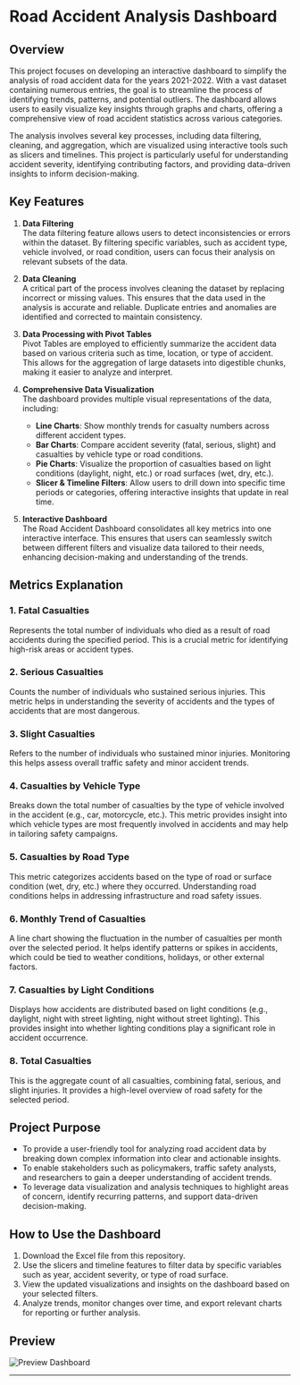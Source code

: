 # Road Accident Analysis Dashboard

## Overview
This project focuses on developing an interactive dashboard to simplify the analysis of road accident data for the years 2021-2022. With a vast dataset containing numerous entries, the goal is to streamline the process of identifying trends, patterns, and potential outliers. The dashboard allows users to easily visualize key insights through graphs and charts, offering a comprehensive view of road accident statistics across various categories.

The analysis involves several key processes, including data filtering, cleaning, and aggregation, which are visualized using interactive tools such as slicers and timelines. This project is particularly useful for understanding accident severity, identifying contributing factors, and providing data-driven insights to inform decision-making.

## Key Features

1. **Data Filtering**  
   The data filtering feature allows users to detect inconsistencies or errors within the dataset. By filtering specific variables, such as accident type, vehicle involved, or road condition, users can focus their analysis on relevant subsets of the data.

2. **Data Cleaning**  
   A critical part of the process involves cleaning the dataset by replacing incorrect or missing values. This ensures that the data used in the analysis is accurate and reliable. Duplicate entries and anomalies are identified and corrected to maintain consistency.

3. **Data Processing with Pivot Tables**  
   Pivot Tables are employed to efficiently summarize the accident data based on various criteria such as time, location, or type of accident. This allows for the aggregation of large datasets into digestible chunks, making it easier to analyze and interpret.

4. **Comprehensive Data Visualization**  
   The dashboard provides multiple visual representations of the data, including:
   - **Line Charts**: Show monthly trends for casualty numbers across different accident types.
   - **Bar Charts**: Compare accident severity (fatal, serious, slight) and casualties by vehicle type or road conditions.
   - **Pie Charts**: Visualize the proportion of casualties based on light conditions (daylight, night, etc.) or road surfaces (wet, dry, etc.).
   - **Slicer & Timeline Filters**: Allow users to drill down into specific time periods or categories, offering interactive insights that update in real time.

5. **Interactive Dashboard**  
   The Road Accident Dashboard consolidates all key metrics into one interactive interface. This ensures that users can seamlessly switch between different filters and visualize data tailored to their needs, enhancing decision-making and understanding of the trends.

## Metrics Explanation

### 1. **Fatal Casualties**
   Represents the total number of individuals who died as a result of road accidents during the specified period. This is a crucial metric for identifying high-risk areas or accident types.

### 2. **Serious Casualties**
   Counts the number of individuals who sustained serious injuries. This metric helps in understanding the severity of accidents and the types of accidents that are most dangerous.

### 3. **Slight Casualties**
   Refers to the number of individuals who sustained minor injuries. Monitoring this helps assess overall traffic safety and minor accident trends.

### 4. **Casualties by Vehicle Type**
   Breaks down the total number of casualties by the type of vehicle involved in the accident (e.g., car, motorcycle, etc.). This metric provides insight into which vehicle types are most frequently involved in accidents and may help in tailoring safety campaigns.

### 5. **Casualties by Road Type**
   This metric categorizes accidents based on the type of road or surface condition (wet, dry, etc.) where they occurred. Understanding road conditions helps in addressing infrastructure and road safety issues.

### 6. **Monthly Trend of Casualties**
   A line chart showing the fluctuation in the number of casualties per month over the selected period. It helps identify patterns or spikes in accidents, which could be tied to weather conditions, holidays, or other external factors.

### 7. **Casualties by Light Conditions**
   Displays how accidents are distributed based on light conditions (e.g., daylight, night with street lighting, night without street lighting). This provides insight into whether lighting conditions play a significant role in accident occurrence.

### 8. **Total Casualties**
   This is the aggregate count of all casualties, combining fatal, serious, and slight injuries. It provides a high-level overview of road safety for the selected period.

## Project Purpose
- To provide a user-friendly tool for analyzing road accident data by breaking down complex information into clear and actionable insights.
- To enable stakeholders such as policymakers, traffic safety analysts, and researchers to gain a deeper understanding of accident trends.
- To leverage data visualization and analysis techniques to highlight areas of concern, identify recurring patterns, and support data-driven decision-making.

## How to Use the Dashboard
1. Download the Excel file from this repository.
2. Use the slicers and timeline features to filter data by specific variables such as year, accident severity, or type of road surface.
3. View the updated visualizations and insights on the dashboard based on your selected filters.
4. Analyze trends, monitor changes over time, and export relevant charts for reporting or further analysis.

## Preview
![Preview Dashboard](screenshot.png)

---

